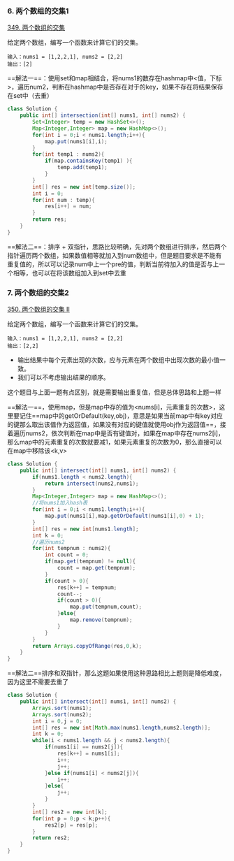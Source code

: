 ### 6. 两个数组的交集1

[349. 两个数组的交集](https://leetcode-cn.com/problems/intersection-of-two-arrays/)

给定两个数组，编写一个函数来计算它们的交集。

 ```
输入：nums1 = [1,2,2,1], nums2 = [2,2]
输出：[2]
 ```

==解法一==：使用set和map相结合，将nums1的数存在hashmap中<值，下标>，遍历num2，判断在hashmap中是否存在对于的key，如果不存在将结果保存在set中（去重）

```java
class Solution {
    public int[] intersection(int[] nums1, int[] nums2) {
        Set<Integer> temp = new HashSet<>();
        Map<Integer,Integer> map = new HashMap<>();
        for(int i = 0;i < nums1.length;i++){
            map.put(nums1[i],i);
        }
        for(int temp1 : nums2){
            if(map.containsKey(temp1) ){
                temp.add(temp1);
            }
        }
        int[] res = new int[temp.size()];
        int i = 0;
        for(int num : temp){
            res[i++] = num;
        }
        return res;
    }
}
```

==解法二==：排序  + 双指针，思路比较明确，先对两个数组进行排序，然后两个指针遍历两个数组，如果数值相等就加入到num数组中，但是题目要求是不能有重复值的，所以可以记录num中上一个pre的值，判断当前待加入的值是否与上一个相等，也可以在将该数组加入到set中去重

### 7. 两个数组的交集2

[350. 两个数组的交集 II](https://leetcode-cn.com/problems/intersection-of-two-arrays-ii/)

给定两个数组，编写一个函数来计算它们的交集。

```
输入：nums1 = [1,2,2,1], nums2 = [2,2]
输出：[2,2]
```

* 输出结果中每个元素出现的次数，应与元素在两个数组中出现次数的最小值一致。
* 我们可以不考虑输出结果的顺序。

这个题目与上面一题有点区别，就是需要输出重复值，但是总体思路和上题一样

==解法一==，使用map，但是map中存的值为<nums[i]，元素重复的次数>，这里要记住==map中的getOrDefault(key,obj)，意思是如果当前map中有key对应的键那么取出该值作为返回值，如果没有对应的键值就使用obj作为返回值==，接着遍历nums2，依次判断在map中是否有键值对，如果在map中存在nums2[i]，那么map中的元素重复的次数就要减1，如果元素重复的次数为0，那么直接可以在map中移除该<k,v>

```java
class Solution {
    public int[] intersect(int[] nums1, int[] nums2) {
        if(nums1.length < nums2.length){
            return intersect(nums2,nums1);
        }
        Map<Integer,Integer> map = new HashMap<>();
        //将nums1加入hash表
        for(int i = 0;i < nums1.length;i++){
            map.put(nums1[i],map.getOrDefault(nums1[i],0) + 1);
        }
        int[] res = new int[nums1.length];
        int k = 0;
        //遍历nums2
        for(int tempnum : nums2){
            int count = 0;
            if(map.get(tempnum) != null){
                count = map.get(tempnum);
            }
            if(count > 0){
                res[k++] = tempnum;
                count--;
                if(count > 0){
                    map.put(tempnum,count);
                }else{
                    map.remove(tempnum);
                }
            }
        }
        return Arrays.copyOfRange(res,0,k);
    }
}
```

==解法二==排序和双指针，那么这题如果使用这种思路相比上题则是降低难度，因为这里不需要去重了

```java
class Solution {
    public int[] intersect(int[] nums1, int[] nums2) {
        Arrays.sort(nums1);
        Arrays.sort(nums2);
        int i = 0,j = 0;
        int[] res = new int[Math.max(nums1.length,nums2.length)];
        int k = 0;
        while(i < nums1.length && j < nums2.length){
            if(nums1[i] == nums2[j]){
                res[k++] = nums1[i];
                i++;
                j++;
            }else if(nums1[i] < nums2[j]){
                i++;
            }else{
                j++;
            }
        }
        int[] res2 = new int[k];
        for(int p = 0;p < k;p++){
            res2[p] = res[p];
        }
        return res2;
    }
}
```